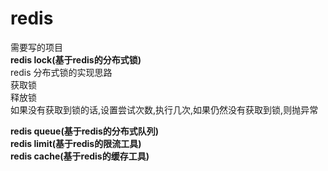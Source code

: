 # redis
需要写的项目  
**redis lock(基于redis的分布式锁)**   
redis 分布式锁的实现思路  
获取锁  
释放锁  
如果没有获取到锁的话,设置尝试次数,执行几次,如果仍然没有获取到锁,则抛异常  

**redis queue(基于redis的分布式队列)**    
**redis limit(基于redis的限流工具)**  
**redis cache(基于redis的缓存工具)**
